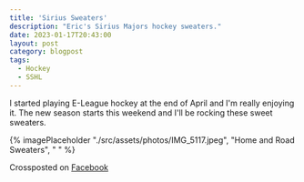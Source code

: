 ```yaml
---
title: 'Sirius Sweaters'
description: "Eric's Sirius Majors hockey sweaters."
date: 2023-01-17T20:43:00
layout: post
category: blogpost
tags:
  - Hockey
  - SSHL
---
```


I started playing E-League hockey at the end of April and I'm really enjoying it.  The new season starts this weekend and I'll be rocking these sweet sweaters.

{% imagePlaceholder "./src/assets/photos/IMG_5117.jpeg", "Home and Road Sweaters", " " %}

Crossposted on [Facebook](https://www.facebook.com/ecrosstexas/posts/pfbid0R8SBvCiJQP4y3Ppdh1QRXfyBsn413HYCUGRVq1QbfDs3SGvHRqzNDN6StuerCtiSl)
